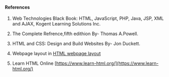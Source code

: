
#### References
1. Web Technologies Black Book: HTML, JavaScript, PHP, Java, JSP, XML and AJAX, Kogent Learning Solutions Inc.

2. The Complete Refrence,fifth edithion By- Thomas A.Powell.

3. HTML and CSS: Design and Build Websites By- Jon Duckett.

4. Webpage layout in [HTML webpage layout](https://www.youtube.com/watch?v=uDIL-GguPOw)

5. Learn HTML Online  [https://www.learn-html.org/](https://www.learn-html.org/)